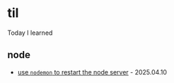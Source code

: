 # til
Today I learned

## node
- [use `nodemon` to restart the node server](https://github.com/yangchaojun/til/blob/main/node/automate-with-nodemon.md) - 2025.04.10